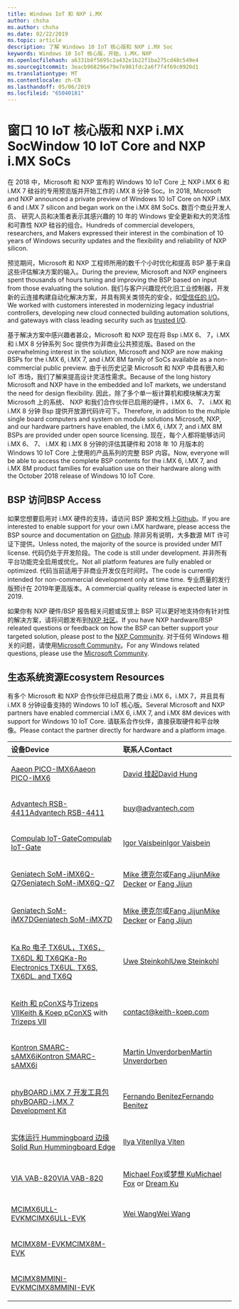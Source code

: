 ```yaml
---
title: Windows IoT 和 NXP i.MX
author: chsha
ms.author: chsha
ms.date: 02/22/2019
ms.topic: article
description: 了解 Windows 10 IoT 核心版和 NXP i.MX Soc
keywords: Windows 10 IoT 核心版，开始，i.MX，NXP
ms.openlocfilehash: a6331b8f5695c2a432e1b22f1ba275cd48c549e4
ms.sourcegitcommit: 3eacb968296e79e7e981fdc2a6f7f4f69c0920d1
ms.translationtype: MT
ms.contentlocale: zh-CN
ms.lasthandoff: 05/06/2019
ms.locfileid: "65040181"
---
```

# <a name="window-10-iot-core-and-nxp-imx-socs"></a><span data-ttu-id="5252a-104">窗口 10 IoT 核心版和 NXP i.MX Soc</span><span class="sxs-lookup"><span data-stu-id="5252a-104">Window 10 IoT Core and NXP i.MX SoCs</span></span>

<span data-ttu-id="5252a-105">在 2018 中，Microsoft 和 NXP 宣布的 Windows 10 IoT Core 上 NXP i.MX 6 和 i.MX 7 硅谷的专用预览版并开始工作的 i.MX 8 分钟 Soc。</span><span class="sxs-lookup"><span data-stu-id="5252a-105">In 2018, Microsoft and NXP announced a private preview of Windows 10 IoT Core on NXP i.MX 6 and i.MX 7 silicon and began work on the i.MX 8M SoCs.</span></span> <span data-ttu-id="5252a-106">数百个商业开发人员、 研究人员和决策者表示其感兴趣的 10 年的 Windows 安全更新和大的灵活性和可靠性 NXP 硅谷的组合。</span><span class="sxs-lookup"><span data-stu-id="5252a-106">Hundreds of commercial developers, researchers, and Makers expressed their interest in the combination of 10 years of Windows security updates and the flexibility and reliability of NXP silicon.</span></span> 
 
<span data-ttu-id="5252a-107">预览期间，Microsoft 和 NXP 工程师所用的数千个小时优化和提高 BSP 基于来自这些评估解决方案的输入。</span><span class="sxs-lookup"><span data-stu-id="5252a-107">During the preview, Microsoft and NXP engineers spent thousands of hours tuning and improving the BSP based on input from those evaluating the solution.</span></span> <span data-ttu-id="5252a-108">我们与客户兴趣现代化旧工业控制器，开发新的云连接构建自动化解决方案，并具有网关类领先的安全，如[受信任的 I/O](https://blogs.windows.com/windowsexperience/2018/04/24/trusted-cyber-physical-systems-looks-to-protect-your-critical-infrastructure-from-modern-threats-in-the-world-of-iot/#A0WkfgLBpgbLaFe3.97)。</span><span class="sxs-lookup"><span data-stu-id="5252a-108">We worked with customers interested in modernizing legacy industrial controllers, developing new cloud connected building automation solutions, and gateways with class leading security such as [trusted I/O](https://blogs.windows.com/windowsexperience/2018/04/24/trusted-cyber-physical-systems-looks-to-protect-your-critical-infrastructure-from-modern-threats-in-the-world-of-iot/#A0WkfgLBpgbLaFe3.97).</span></span>
 
<span data-ttu-id="5252a-109">基于解决方案中感兴趣者甚众，Microsoft 和 NXP 现在将 Bsp i.MX 6、 7，i.MX 和 i.MX 8 分钟系列 Soc 提供作为非商业公共预览版。</span><span class="sxs-lookup"><span data-stu-id="5252a-109">Based on the overwhelming interest in the solution, Microsoft and NXP are now making BSPs for the i.MX 6, i.MX 7, and i.MX 8M family of SoCs available as a non-commercial public preview.</span></span> <span data-ttu-id="5252a-110">由于长历史记录 Microsoft 和 NXP 中具有嵌入和 IoT 市场，我们了解来提高设计灵活性需求。</span><span class="sxs-lookup"><span data-stu-id="5252a-110">Because of the long history Microsoft and NXP have in the embedded and IoT markets, we understand the need for design flexibility.</span></span> <span data-ttu-id="5252a-111">因此，除了多个单一板计算机和模块解决方案 Microsoft 上的系统、 NXP 和我们合作伙伴已启用的硬件，i.MX 6、 7、 i.MX 和 i.MX 8 分钟 Bsp 提供开放源代码许可下。</span><span class="sxs-lookup"><span data-stu-id="5252a-111">Therefore, in addition to the multiple single board computers and system on module solutions Microsoft, NXP, and our hardware partners have enabled, the i.MX 6, i.MX 7, and i.MX 8M BSPs are provided under open source licensing.</span></span> <span data-ttu-id="5252a-112">现在，每个人都将能够访问 i.MX 6、 7、 i.MX 和 i.MX 8 分钟的评估其硬件和 2018 年 10 月版本的 Windows 10 IoT Core 上使用的产品系列的完整 BSP 内容。</span><span class="sxs-lookup"><span data-stu-id="5252a-112">Now, everyone will be able to access the complete BSP contents for the i.MX 6, i.MX 7, and i.MX 8M product families for evaluation use on their hardware along with the October 2018 release of Windows 10 IoT Core.</span></span>


## <a name="bsp-access"></a><span data-ttu-id="5252a-113">BSP 访问</span><span class="sxs-lookup"><span data-stu-id="5252a-113">BSP Access</span></span>

<span data-ttu-id="5252a-114">如果您想要启用对 i.MX 硬件的支持，请访问 BSP 源和文档上[Github]( https://github.com/ms-iot/imx-iotcore)。</span><span class="sxs-lookup"><span data-stu-id="5252a-114">If you are interested to enable support for your own i.MX hardware, please access the BSP source and documentation on [Github]( https://github.com/ms-iot/imx-iotcore).</span></span> <span data-ttu-id="5252a-115">除非另有说明，大多数源 MIT 许可证下提供。</span><span class="sxs-lookup"><span data-stu-id="5252a-115">Unless noted, the majority of the source is provided under MIT license.</span></span> <span data-ttu-id="5252a-116">代码仍处于开发阶段。</span><span class="sxs-lookup"><span data-stu-id="5252a-116">The code is still under development.</span></span> <span data-ttu-id="5252a-117">并非所有平台功能完全启用或优化。</span><span class="sxs-lookup"><span data-stu-id="5252a-117">Not all platform features are fully enabled or optimized.</span></span> <span data-ttu-id="5252a-118">代码当前适用于非商业开发仅在时间时。</span><span class="sxs-lookup"><span data-stu-id="5252a-118">The code is currently intended for non-commercial development only at time time.</span></span> <span data-ttu-id="5252a-119">专业质量的发行版预计在 2019年更高版本。</span><span class="sxs-lookup"><span data-stu-id="5252a-119">A commercial quality release is expected later in 2019.</span></span>

<span data-ttu-id="5252a-120">如果你有 NXP 硬件/BSP 报告相关问题或反馈上 BSP 可以更好地支持你有针对性的解决方案，请将问题发布到[NXP 社区](https://community.nxp.com/community/imx/content?filterID=contentstatus%5Bpublished%5D%7Ecategory%5Bwindows%5D)。</span><span class="sxs-lookup"><span data-stu-id="5252a-120">If you have NXP hardware/BSP releated questions or feedback on how the BSP can better support your targeted solution, please post to the [NXP Community](https://community.nxp.com/community/imx/content?filterID=contentstatus%5Bpublished%5D%7Ecategory%5Bwindows%5D).</span></span> <span data-ttu-id="5252a-121">对于任何 Windows 相关的问题，请使用[Microsoft Community](https://social.msdn.microsoft.com/forums/en-US/home?forum=WindowsIoT)。</span><span class="sxs-lookup"><span data-stu-id="5252a-121">For any Windows related questions, please use the [Microsoft Community](https://social.msdn.microsoft.com/forums/en-US/home?forum=WindowsIoT).</span></span>


## <a name="ecosystem-resources"></a><span data-ttu-id="5252a-122">生态系统资源</span><span class="sxs-lookup"><span data-stu-id="5252a-122">Ecosystem Resources</span></span>

<span data-ttu-id="5252a-123">有多个 Microsoft 和 NXP 合作伙伴已经启用了商业 i.MX 6，i.MX 7，并且具有 i.MX 8 分钟设备支持的 Windows 10 IoT 核心版。</span><span class="sxs-lookup"><span data-stu-id="5252a-123">Several Microsoft and NXP partners have enabled commercial i.MX 6, i.MX 7, and i.MX 8M devices with support for Windows 10 IoT Core.</span></span> <span data-ttu-id="5252a-124">请联系合作伙伴，直接获取硬件和平台映像。</span><span class="sxs-lookup"><span data-stu-id="5252a-124">Please contact the partner directly for hardware and a platform image.</span></span>

<table>
<colgroup>
<col width="50%" />
<col width="50%" />
</colgroup>
<thead>
<tr class="header">
<th align="left"><span data-ttu-id="5252a-125">设备</span><span class="sxs-lookup"><span data-stu-id="5252a-125">Device</span></span></th>
<th align="left"><span data-ttu-id="5252a-126">联系人</span><span class="sxs-lookup"><span data-stu-id="5252a-126">Contact</span></span></th>
</tr>
</thead>
<tbody>

<tr class="odd">
<td align="left"><p><span data-ttu-id="5252a-127"><a href="https://www.aaeon.com/en/p/pico-itx-boards-pico-imx6/">Aaeon PICO-IMX6</a></span><span class="sxs-lookup"><span data-stu-id="5252a-127"><a href="https://www.aaeon.com/en/p/pico-itx-boards-pico-imx6/">Aaeon PICO-IMX6</a></span></span></p></td>
<td align="left"><p><p><span data-ttu-id="5252a-128"><a href="mailto:davidhung@aaeon.com.tw">David 挂起</a></span><span class="sxs-lookup"><span data-stu-id="5252a-128"><a href="mailto:davidhung@aaeon.com.tw">David Hung</a></span></span></p></td>
</tr>

<tr class="odd">
<td align="left"><p><span data-ttu-id="5252a-129"><a href="http://www.advantech.com/products/single_board_computer/rsb-4411/mod_d3901250-b0a0-4a5f-9762-b26fa0c36858">Advantech RSB-4411</a></span><span class="sxs-lookup"><span data-stu-id="5252a-129"><a href="http://www.advantech.com/products/single_board_computer/rsb-4411/mod_d3901250-b0a0-4a5f-9762-b26fa0c36858">Advantech RSB-4411</a></span></span></p></td>
<td align="left"><p><p><a href="mailto:buy@advantech.com">buy@advantech.com</a></p></td>
</tr>

<tr class="odd">
<td align="left"><p><span data-ttu-id="5252a-130"><a href="https://www.compulab.com/products/iot-gateways/iot-gate-imx7-nxp-i-mx-7-internet-of-things-gateway/">Compulab IoT-Gate</a></span><span class="sxs-lookup"><span data-stu-id="5252a-130"><a href="https://www.compulab.com/products/iot-gateways/iot-gate-imx7-nxp-i-mx-7-internet-of-things-gateway/">Compulab IoT-Gate</a></span></span></p></td>
<td align="left"><p><p><span data-ttu-id="5252a-131"><a href="mailto:igor@compulab.co.il">Igor Vaisbein</a></span><span class="sxs-lookup"><span data-stu-id="5252a-131"><a href="mailto:igor@compulab.co.il">Igor Vaisbein</a></span></span></p></td>
</tr>

<tr class="odd">
<td align="left"><p><span data-ttu-id="5252a-132"><a href="https://www.geniatech.com/product/som-imx6q-q7/">Geniatech SoM-iMX6Q-Q7</a></span><span class="sxs-lookup"><span data-stu-id="5252a-132"><a href="https://www.geniatech.com/product/som-imx6q-q7/">Geniatech SoM-iMX6Q-Q7</a></span></span></p></td>
<td align="left"><p><p><span data-ttu-id="5252a-133"><a href="mailto:mike.decker@geniatech.com">Mike 德克尔</a>或<a href="mailto:Fjj@geniatech.com">Fang Jijun</a></span><span class="sxs-lookup"><span data-stu-id="5252a-133"><a href="mailto:mike.decker@geniatech.com">Mike Decker</a> or <a href="mailto:Fjj@geniatech.com">Fang Jijun</a></span></span></p></td>
</tr>

<tr class="odd">
<td align="left"><p><span data-ttu-id="5252a-134"><a href="https://www.geniatech.com/product/som-imx7d/">Geniatech SoM-iMX7D</a></span><span class="sxs-lookup"><span data-stu-id="5252a-134"><a href="https://www.geniatech.com/product/som-imx7d/">Geniatech SoM-iMX7D</a></span></span></p></td>
<td align="left"><p><p><span data-ttu-id="5252a-135"><a href="mailto:mike.decker@geniatech.com">Mike 德克尔</a>或<a href="mailto:Fjj@geniatech.com">Fang Jijun</a></span><span class="sxs-lookup"><span data-stu-id="5252a-135"><a href="mailto:mike.decker@geniatech.com">Mike Decker</a> or <a href="mailto:Fjj@geniatech.com">Fang Jijun</a></span></span></p></td>
</tr>

<tr class="odd">
<td align="left"><p><span data-ttu-id="5252a-136"><a href="https://www.karo-electronics.de/tx-standard.html?&L=1">Ka Ro 电子 TX6UL，TX6S，TX6DL 和 TX6Q</a></span><span class="sxs-lookup"><span data-stu-id="5252a-136"><a href="https://www.karo-electronics.de/tx-standard.html?&L=1">Ka-Ro Electronics TX6UL, TX6S, TX6DL, and TX6Q</a></span></span></p></td>
<td align="left"><p><p><span data-ttu-id="5252a-137"><a href="mailto:us@karo-electronics.de">Uwe Steinkohl</a></span><span class="sxs-lookup"><span data-stu-id="5252a-137"><a href="mailto:us@karo-electronics.de">Uwe Steinkohl</a></span></span></p></td>
</tr>

<tr class="odd">
<td align="left"><p><span data-ttu-id="5252a-138"><a href="https://keith-koep.com/de/produkte/produkte-baseboards/pconxs-baseboard-vollausstattung-technische-daten/">Keith 和 pConXS</a>与<a href="https://keith-koep.com/de/produkte/produkte-trizeps/trizeps-vii-technische-daten-imx6/">Trizeps VII</a></span><span class="sxs-lookup"><span data-stu-id="5252a-138"><a href="https://keith-koep.com/de/produkte/produkte-baseboards/pconxs-baseboard-vollausstattung-technische-daten/">Keith & Koep pConXS</a> with <a href="https://keith-koep.com/de/produkte/produkte-trizeps/trizeps-vii-technische-daten-imx6/">Trizeps VII</a></span></span></p></td>
<td align="left"><p><p><a href="mailto:contact@keith-koep.com">contact@keith-koep.com</a></p></td>
</tr>

<tr class="odd">
<td align="left"><p><span data-ttu-id="5252a-139"><a href="https://www.kontron.com/products/boards-and-standard-form-factors/smarc/smarc-samx6i.html">Kontron SMARC-sAMX6i</a></span><span class="sxs-lookup"><span data-stu-id="5252a-139"><a href="https://www.kontron.com/products/boards-and-standard-form-factors/smarc/smarc-samx6i.html">Kontron SMARC-sAMX6i</a></span></span></p></td>
<td align="left"><p><p><span data-ttu-id="5252a-140"><a href="mailto:martin.unverdorben@kontron.com">Martin Unverdorben</a></span><span class="sxs-lookup"><span data-stu-id="5252a-140"><a href="mailto:martin.unverdorben@kontron.com">Martin Unverdorben</a></span></span></p></td>
</tr>

<tr class="odd">
<td align="left"><p><span data-ttu-id="5252a-141"><a href="https://phytec.com/product/phyboard-imx7-development-kit/">phyBOARD i.MX 7 开发工具包</a></span><span class="sxs-lookup"><span data-stu-id="5252a-141"><a href="https://phytec.com/product/phyboard-imx7-development-kit/">phyBOARD-i.MX 7 Development Kit</a></span></span></p></td>
<td align="left"><p><p><span data-ttu-id="5252a-142"><a href="mailto:sales@phytec.com">Fernando Benitez</a></span><span class="sxs-lookup"><span data-stu-id="5252a-142"><a href="mailto:sales@phytec.com">Fernando Benitez</a></span></span></p></td>
</tr>

<tr class="odd">
<td align="left"><p><span data-ttu-id="5252a-143"><a href="https://www.solid-run.com/imx6-win-10-iot-core/">实体运行 Hummingboard 边缘</a></span><span class="sxs-lookup"><span data-stu-id="5252a-143"><a href="https://www.solid-run.com/imx6-win-10-iot-core/">Solid Run Hummingboard Edge</a></span></span></p></td>
<td align="left"><p><p><span data-ttu-id="5252a-144"><a href="mailto:ilya@solid-run.com">Ilya Viten</a></span><span class="sxs-lookup"><span data-stu-id="5252a-144"><a href="mailto:ilya@solid-run.com">Ilya Viten</a></span></span></p></td>
</tr>

<tr class="odd">
<td align="left"><p><span data-ttu-id="5252a-145"><a href="https://www.viaembeddedstore.com/shop/boards/vab-820/">VIA VAB-820</a></span><span class="sxs-lookup"><span data-stu-id="5252a-145"><a href="https://www.viaembeddedstore.com/shop/boards/vab-820/">VIA VAB-820</a></span></span></p></td>
<td align="left"><p><p><span data-ttu-id="5252a-146"><a href="mailto:MichaelFox@via.com.tw">Michael Fox</a>或<a href="mailto:dreamku@via.com.tw">梦想 Ku</span><span class="sxs-lookup"><span data-stu-id="5252a-146"><a href="mailto:MichaelFox@via.com.tw">Michael Fox</a> or <a href="mailto:dreamku@via.com.tw">Dream Ku</span></span></p></td>
</tr>

<tr class="odd">
<td align="left"><p><span data-ttu-id="5252a-147"><a href="https://www.nxp.com/products/processors-and-microcontrollers/arm-based-processors-and-mcus/i.mx-applications-processors/i.mx-6-processors/evaluation-kit-for-the-i.mx-6ull-and-6ulz-applications-processor:MCIMX6ULL-EVK">MCIMX6ULL-EVK</a></span><span class="sxs-lookup"><span data-stu-id="5252a-147"><a href="https://www.nxp.com/products/processors-and-microcontrollers/arm-based-processors-and-mcus/i.mx-applications-processors/i.mx-6-processors/evaluation-kit-for-the-i.mx-6ull-and-6ulz-applications-processor:MCIMX6ULL-EVK">MCIMX6ULL-EVK</a></span></span></p></td>
<td align="left"><p><p><span data-ttu-id="5252a-148"><a href="mailto:Wei.A.Wang@nxp.com">Wei Wang</a></span><span class="sxs-lookup"><span data-stu-id="5252a-148"><a href="mailto:Wei.A.Wang@nxp.com">Wei Wang</a></span></span></p></td>
</tr>

<tr class="odd">
<td align="left"><p><span data-ttu-id="5252a-149"><a href="https://www.nxp.com/support/developer-resources/software-development-tools/i.mx-developer-resources/evaluation-kit-for-the-i.mx-8m-applications-processor:MCIMX8M-EVK">MCIMX8M-EVK</a></span><span class="sxs-lookup"><span data-stu-id="5252a-149"><a href="https://www.nxp.com/support/developer-resources/software-development-tools/i.mx-developer-resources/evaluation-kit-for-the-i.mx-8m-applications-processor:MCIMX8M-EVK">MCIMX8M-EVK</a></span></span></p></td>
<td align="left"></td>
</tr>

<tr class="odd">
<td align="left"><p><span data-ttu-id="5252a-150"><a href="http://www.nxp.com/imx8mminievk">MCIMX8MMINI-EVK</a></span><span class="sxs-lookup"><span data-stu-id="5252a-150"><a href="http://www.nxp.com/imx8mminievk">MCIMX8MMINI-EVK</a></span></span></p></td>
<td align="left"></td>
</tr>
</tbody>
</table>
